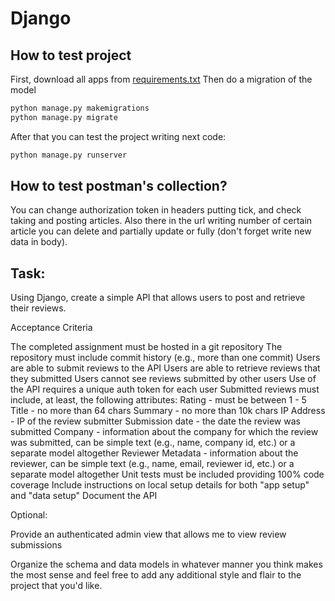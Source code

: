 # Django

## How to test project
First, download all apps from [requirements.txt](requirements.txt)
Then do a migration of the model
```bash
python manage.py makemigrations
python manage.py migrate
```
After that you can test the project writing next code:
```bash 
python manage.py runserver
```

## How to test postman's collection?
You can change authorization token in headers putting tick, and check taking and posting articles. Also there in the url writing number of certain article you can delete and partially update or fully (don't forget write new data in body).



## Task:

Using Django, create a simple API that allows users to post and retrieve their reviews.

Acceptance Criteria

The completed assignment must be hosted in a git repository
The repository must include commit history (e.g., more than one commit)
Users are able to submit reviews to the API
Users are able to retrieve reviews that they submitted
Users cannot see reviews submitted by other users
Use of the API requires a unique auth token for each user
Submitted reviews must include, at least, the following attributes:
Rating - must be between 1 - 5
Title - no more than 64 chars
Summary - no more than 10k chars
IP Address - IP of the review submitter
Submission date - the date the review was submitted
Company - information about the company for which the review was submitted, can be simple text (e.g., name, company id, etc.) or a separate model altogether
Reviewer Metadata - information about the reviewer, can be simple text (e.g., name, email, reviewer id, etc.) or a separate model altogether
Unit tests must be included providing 100% code coverage
Include instructions on local setup details for both "app setup" and "data setup"
Document the API

Optional: 

Provide an authenticated admin view that allows me to view review submissions

Organize the schema and data models in whatever manner you think makes the most sense and feel free to add any additional style and flair to the project that you'd like.

